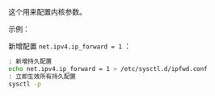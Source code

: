 

这个用来配置内核参数。

示例：

新增配置 `net.ipv4.ip_forward = 1` ：

~~~ sh
: 新增持久配置
echo net.ipv4.ip_forward = 1 > /etc/sysctl.d/ipfwd.conf
: 立即生效所有持久配置
sysctl -p
~~~

